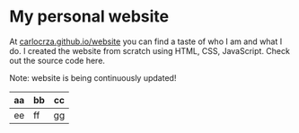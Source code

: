 # My personal website

At [carlocrza.github.io/website](http://carlocrza.github.io/website) you can find a taste of who I am and what I do. I created the website from scratch using HTML, CSS, JavaScript. Check out the source code here.

Note: website is being continuously updated!

aa|bb|cc
--|--|--
ee|ff|gg 